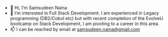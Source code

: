 - 👋 Hi, I’m Samsudeen Naina
- 👀 I’m interested in Full Stack Development. I am experienced in Legacy programming (DB2/Cobol etc) but with recent completion of the EvolveU bootcamp on Stack Development, I am pivoting to a career in this area.
- 📫 I can be reached by email at samsudeen.naina@gmail.com

<!---
SamsudeenNaina/SamsudeenNaina is a ✨ special ✨ repository because its `README.md` (this file) appears on your GitHub profile.
You can click the Preview link to take a look at your changes.
--->
